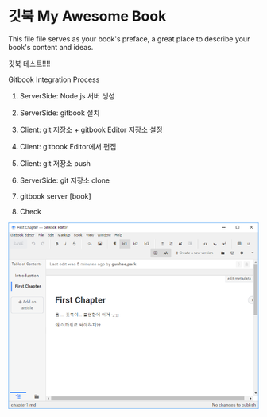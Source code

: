 # 깃북 My Awesome Book

This file file serves as your book's preface, a great place to describe your book's content and ideas.

깃북 테스트!!!!

Gitbook Integration Process



1. ServerSide: Node.js 서버 생성

2. ServerSide: gitbook 설치

3. Client: git 저장소 +  gitbook Editor 저장소 설정

4. Client: gitbook Editor에서 편집

5. Client: git 저장소 push

6. ServerSide: git 저장소 clone

7. gitbook server \[book\]

8. Check








![](/assets/2016-12-16_174448.png)

